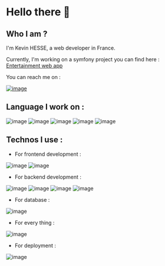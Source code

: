 # Hello there 👋

## Who I am ?

I'm Kevin HESSE, a web developer in France.

Currently, I'm working on a symfony project you can find here : [Entertainment web app](https://github.com/Kevin-HESSE/FEM-web-app)

You can reach me on : 

[![image](https://img.shields.io/badge/LinkedIn-0077B5?style=for-the-badge&logo=linkedin&logoColor=white)](https://www.linkedin.com/in/kevin-hesse-pro)

## Language I work on :

![image](	https://img.shields.io/badge/HTML5-E34F26?style=for-the-badge&logo=html5&logoColor=white)
![image](https://img.shields.io/badge/CSS3-1572B6?style=for-the-badge&logo=css3&logoColor=white)
![image](https://img.shields.io/badge/JavaScript-323330?style=for-the-badge&logo=javascript&logoColor=F7DF1E)
![image](	https://img.shields.io/badge/PHP-777BB4?style=for-the-badge&logo=php&logoColor=white)
![image](https://img.shields.io/badge/Shell_Script-121011?style=for-the-badge&logo=gnu-bash&logoColor=white)

## Technos I use : 

- For frontend development : 

![image](https://img.shields.io/badge/Sass-CC6699?style=for-the-badge&logo=sass&logoColor=white)
![image](https://img.shields.io/badge/Cypress-17202C?style=for-the-badge&logo=cypress&logoColor=white)

- For backend development : 

![image](https://img.shields.io/badge/Node%20js-339933?style=for-the-badge&logo=nodedotjs&logoColor=white)
![image](https://img.shields.io/badge/Symfony-000000?style=for-the-badge&logo=Symfony&logoColor=white)
![image](https://img.shields.io/badge/Swagger-85EA2D?style=for-the-badge&logo=Swagger&logoColor=white)
![image](https://img.shields.io/badge/Express%20js-000000?style=for-the-badge&logo=express&logoColor=white)

- For database : 

![image](https://img.shields.io/badge/PostgreSQL-316192?style=for-the-badge&logo=postgresql&logoColor=white)

- For every thing :

![image](https://img.shields.io/badge/Docker-2CA5E0?style=for-the-badge&logo=docker&logoColor=white)

- For deployment :

![image](https://img.shields.io/badge/Nginx-009639?style=for-the-badge&logo=nginx&logoColor=white)

<!--
**Kevin-HESSE/Kevin-HESSE** is a ✨ _special_ ✨ repository because its `README.md` (this file) appears on your GitHub profile.

Here are some ideas to get you started:

- 🔭 I’m currently working on ...
- 🌱 I’m currently learning ...
- 👯 I’m looking to collaborate on ...
- 🤔 I’m looking for help with ...
- 💬 Ask me about ...
- 📫 How to reach me: ...
- 😄 Pronouns: ...
- ⚡ Fun fact: ...
-->
